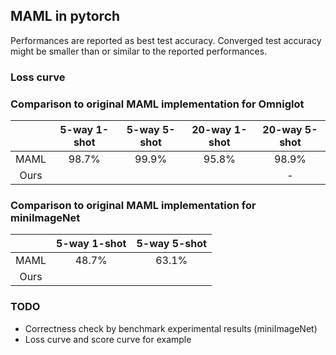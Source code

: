 ## MAML in pytorch

Performances are reported as best test accuracy. Converged test accuracy might be smaller than or similar to the reported performances.

### Loss curve



### Comparison to original MAML implementation for Omniglot

|      | 5-way 1-shot | 5-way 5-shot | 20-way 1-shot | 20-way 5-shot |
|:----:|:------------:|:------------:|:-------------:|:-------------:|
| MAML |     98.7%    |     99.9%    |     95.8%     |     98.9%     |
| Ours |              |              |               |       -       |

### Comparison to original MAML implementation for miniImageNet

|      | 5-way 1-shot | 5-way 5-shot |
|:----:|:------------:|:------------:|
| MAML |     48.7%    |     63.1%    |
| Ours |              |              |

### TODO
- Correctness check by benchmark experimental results (miniImageNet)
- Loss curve and score curve for example